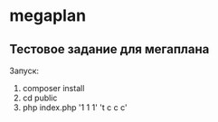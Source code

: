 # megaplan
Тестовое задание для мегаплана
--

Запуск:

1. composer install
2. cd public
3. php index.php '1 1 1' 't c c c'